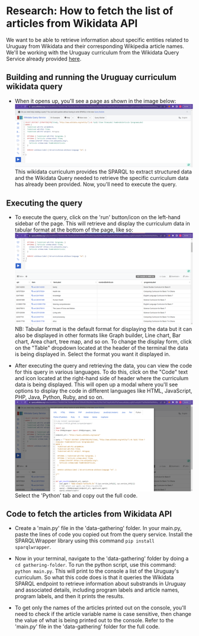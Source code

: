 # Research: How to fetch the list of articles from Wikidata API

We want to be able to retrieve information about specific entities related to Uruguay from Wikidata and their corresponding Wikipedia article names. We'll be working with the Uruguay curriculum from the Wikidata Query Service already provided [here](https://w.wiki/7Zge).


## Building and running the Uruguay curriculum wikidata query

- When it opens up, you'll see a page as shown in the image below:
![Uruguay Curriculum Wikidata Query](Wikidata-Query.png) 
 This wikidata curriculum provides the SPARQL to extract structured data and the Wikidata Query needed to retrieve the specific curriculum data has already been provided. Now, you'll need to execute the query.


## Executing the query

- To execute the query, click on the 'run' button/icon on the left-hand sidebar of the page. This will retrieve and display the curriculum data in tabular format at the bottom of the page, like so:
![Uruguay Curriculum Wikidata Query](Execute-Wikidata-Query.png) 
 NB: Tabular format is the default format for displaying the data but it can also be displayed in other formats like Graph builder, Line chart, Bar chart, Area chart, tree map, and so on. To change the display form, click on the "Table" dropdown located at the header of the terminal the data is being displayed in. Select the format you want it displayed in.

- After executing the query and retrieving the data, you can view the code for this query in various languages. To do this, click on the "Code" text and icon located at the right-hand side of header where the curriculum data is being displayed. This will open up a modal where you'll see options to display the code in different languages like HTML, JavaScript, PHP, Java, Python, Ruby, and so on.
![Python Curriculum Wikidata Query](Python-Wikidata-Query.png) 
Select the 'Python' tab and copy out the full code.


## Code to fetch the articles from Wikidata API

- Create a 'main.py' file in the 'data-gathering' folder. In your main.py, paste the lines of code you copied out from the query service.
Install the SPARQLWrapper library using this command `pip install sparqlwrapper`.

- Now in your terminal, navigate to the 'data-gathering' folder by doing a `cd gathering-folder`. To run the python script, use this command: `python main.py`. This will print to the console a list of the Uruguay's curriculum. So what this code does is that it queries the Wikidata SPARQL endpoint to retrieve information about substrands in Uruguay and associated details, including program labels and article names, program labels, and then it prints the results.

- To get only the names of the articles printed out on the console, you'll need to check if the article variable name is case sensitive, then change the value of what is being printed out to the console. Refer to the 'main.py' file in the 'data-gathering' folder for the full code.